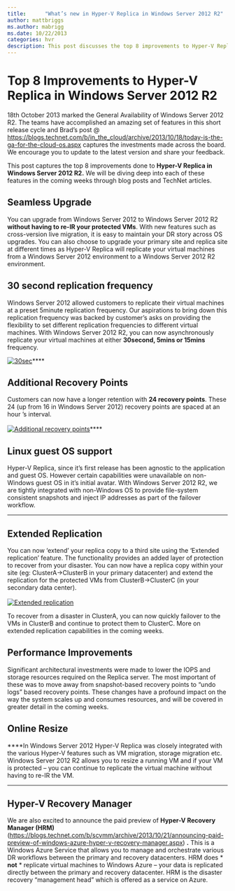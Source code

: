 ```yaml
---
title:      "What’s new in Hyper-V Replica in Windows Server 2012 R2"
author: mattbriggs
ms.author: mabrigg
ms.date: 10/22/2013
categories: hvr
description: This post discusses the top 8 improvements to Hyper-V Replica in Windows Server 2012 R2.
---
```

# Top 8 Improvements to Hyper-V Replica in Windows Server 2012 R2
18th October 2013 marked the General Availability of Windows Server 2012 R2. The teams have accomplished an amazing set of features in this short release cycle and Brad’s post @ <https://blogs.technet.com/b/in_the_cloud/archive/2013/10/18/today-is-the-ga-for-the-cloud-os.aspx> captures the investments made across the board. We encourage you to update to the latest version and share your feedback.

This post captures the top 8 improvements done to **Hyper-V Replica in Windows Server 2012 R2.** We will be diving deep into each of these features in the coming weeks through blog posts and TechNet articles.

## Seamless Upgrade

You can upgrade from Windows Server 2012 to Windows Server 2012 R2 **without having to re-IR your protected VMs**. With new features such as cross-version live migration, it is easy to maintain your DR story across OS upgrades. You can also choose to upgrade your primary site and replica site at different times as Hyper-V Replica will replicate your virtual machines from a Windows Server 2012 environment to a Windows Server 2012 R2 environment.         

## 30 second replication frequency

Windows Server 2012 allowed customers to replicate their virtual machines at a preset 5minute replication frequency. Our aspirations to bring down this replication frequency was backed by customer’s asks on providing the flexibility to set different replication frequencies to different virtual machines. With Windows Server 2012 R2, you can now asynchronously replicate your virtual machines at either **30second, 5mins or 15mins** frequency.   
 
[![30sec](https://msdnshared.blob.core.windows.net/media/TNBlogsFS/prod.evol.blogs.technet.com/CommunityServer.Blogs.Components.WeblogFiles/00/00/00/50/45/metablogapi/3513.30sec_thumb_57C8E14C.png)](https://msdnshared.blob.core.windows.net/media/TNBlogsFS/prod.evol.blogs.technet.com/CommunityServer.Blogs.Components.WeblogFiles/00/00/00/50/45/metablogapi/2061.30sec_25CEB011.png)****

## Additional Recovery Points

Customers can now have a longer retention with **24 recovery points**. These 24 (up from 16 in Windows Server 2012) recovery points are spaced at an hour ’s interval.           
          
[![Additional recovery points](https://msdnshared.blob.core.windows.net/media/TNBlogsFS/prod.evol.blogs.technet.com/CommunityServer.Blogs.Components.WeblogFiles/00/00/00/50/45/metablogapi/3817.image_thumb_58C361DA.png)](https://msdnshared.blob.core.windows.net/media/TNBlogsFS/prod.evol.blogs.technet.com/CommunityServer.Blogs.Components.WeblogFiles/00/00/00/50/45/metablogapi/2772.image_02A3D610.png)****

## Linux guest OS support

Hyper-V Replica, since it’s first release has been agnostic to the application and guest OS. However certain capabilities were unavailable on non-Windows guest OS in it’s initial avatar. With Windows Server 2012 R2, we are tightly integrated with non-Windows OS to provide file-system consistent snapshots and inject IP addresses as part of the failover workflow.           
****

## Extended Replication

You can now ‘extend’ your replica copy to a third site using the ‘Extended replication’ feature. The functionality provides an added layer of protection to recover from your disaster. You can now have a replica copy within your site (eg: ClusterA->ClusterB in your primary datacenter) and extend the replication for the protected VMs from ClusterB->ClusterC (in your secondary data center).   
          
[![Extended replication](https://msdnshared.blob.core.windows.net/media/TNBlogsFS/prod.evol.blogs.technet.com/CommunityServer.Blogs.Components.WeblogFiles/00/00/00/50/45/metablogapi/8030.image_thumb_47751BA6.png)](https://msdnshared.blob.core.windows.net/media/TNBlogsFS/prod.evol.blogs.technet.com/CommunityServer.Blogs.Components.WeblogFiles/00/00/00/50/45/metablogapi/2781.image_513A831E.png)    

To recover from a disaster in ClusterA, you can now quickly failover to the VMs in ClusterB and continue to protect them to ClusterC. More on extended replication capabilities in the coming weeks.        

## Performance Improvements

Significant architectural investments were made to lower the IOPS and storage resources required on the Replica server. The most important of these was to move away from snapshot-based recovery points to “undo logs” based recovery points. These changes have a profound impact on the way the system scales up and consumes resources, and will be covered in greater detail in the coming weeks.

## Online Resize

****In Windows Server 2012 Hyper-V Replica was closely integrated with the various Hyper-V features such as VM migration, storage migration etc. Windows Server 2012 R2 allows you to resize a running VM and if your VM is protected – you can continue to replicate the virtual machine without having to re-IR the VM.           
****

## Hyper-V Recovery Manager

We are also excited to announce the paid preview of **Hyper-V Recovery Manager (HRM)** (<https://blogs.technet.com/b/scvmm/archive/2013/10/21/announcing-paid-preview-of-windows-azure-hyper-v-recovery-manager.aspx>) **.** This is a Windows Azure Service that allows you to manage and orchestrate various DR workflows between the primary and recovery datacenters. HRM does * **not** * replicate virtual machines to Windows Azure – your data is replicated directly between the primary and recovery datacenter. HRM is the disaster recovery “management head” which is offered as a service on Azure.
